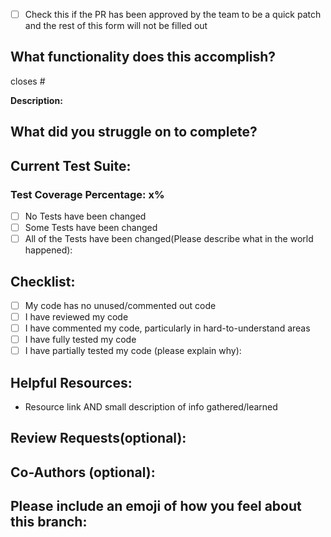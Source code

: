 - [ ] Check this if the PR has been approved by the team to be a quick patch and the rest of this form will not be filled out

## What functionality does this accomplish?
closes #

**Description:**


## What did you struggle on to complete?


## Current Test Suite:
### Test Coverage Percentage: x%
- [ ] No Tests have been changed
- [ ] Some Tests have been changed
- [ ] All of the Tests have been changed(Please describe what in the world happened):

## Checklist:
- [ ] My code has no unused/commented out code
- [ ] I have reviewed my code
- [ ] I have commented my code, particularly in hard-to-understand areas
- [ ] I have fully tested my code
- [ ] I have partially tested my code (please explain why):

## Helpful Resources:
* Resource link AND small description of info gathered/learned


## Review Requests(optional):


## Co-Authors (optional):


## Please include an emoji of how you feel about this branch:
